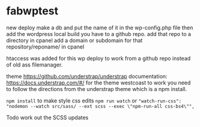 # fabwptest
new deploy make a db and put the name of it in the wp-config.php file
then add the wordpress local build you have to a github repo.
add that repo to a directory in cpanel
add a domain or subdomain for that repository/reponame/ in cpanel


htaccess was added for this wp deploy to work from a github repo instead of old ass filemanager.

theme
https://github.com/understrap/understrap
documentation: https://docs.understrap.com/#/
for the theme westcoast to work you need to follow the directions from the understrap theme which is a npm install.

`npm install`
to make style css edits
`npm run watch` or `"watch-run-css": "nodemon --watch src/sass/ --ext scss --exec \"npm-run-all css-bs4\"",`

Todo work out the SCSS updates